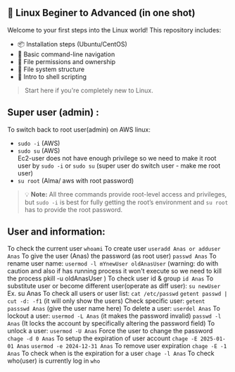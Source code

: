 ## 🐧 Linux Beginer to Advanced (in one shot)

Welcome to your first steps into the Linux world! This repository includes:

- 📦 Installation steps (Ubuntu/CentOS)
- 🧭 Basic command-line navigation
- 🔐 File permissions and ownership
- 📂 File system structure
- 📜 Intro to shell scripting

> Start here if you're completely new to Linux.


## Super user (admin) : 

To switch back to root user(admin) on AWS linux:  

- `sudo -i` (AWS)  
- `sudo su` (AWS)  
  Ec2-user does not have enough privilege so we need to make it root user by `sudo -i` or `sudo su` (super user do switch user - make me root user)  
- `su root` (Alma/ aws with root password)

> 💡 **Note:** All three commands provide root-level access and privileges, but `sudo -i` is best for fully getting the root’s environment and `su root` has to provide the root password.

## User and information: 

To check the current user
`whoami`
To create user
`useradd Anas or adduser Anas`
To give the user (Anas) the password (as root user)
 `passwd Anas` 
To rename user name:
`usermod -l mYnewUser oldAnasUser` (warning: do with caution and also if has running process it won't execute so we need to kill the process pkill -u oldAnasUser )
To check user id & group
  `id Anas`
To substitute user or become different user(operate as diff user):
 `su newUser`
  Ex. su Anas
To check all users or user list:
`cat /etc/passwd`
`getent passwd | cut -d: -f1` (it will only show the users)
Check specific user:
`getent passswd Anas` (give the user name here)
To delete a user: 
`userdel Anas`
To lockout a user:
`usermod -L Anas` (it makes the password invalid)
`passwd -l Anas`  (It locks the account by specifically altering the password field)
To unlock a user:
`usermod -U Anas`
Force the user to change the password
`chage -d 0 Anas`
To setup the expiration of user account
`chage -E 2025-01-01 Anas`
`usermod -e 2024-12-31 Anas`
To remove user expiration
`chage -E -1 Anas`
To check when is the expiration for a user
`chage -l Anas`
To check who(user) is currently log in
`who`


